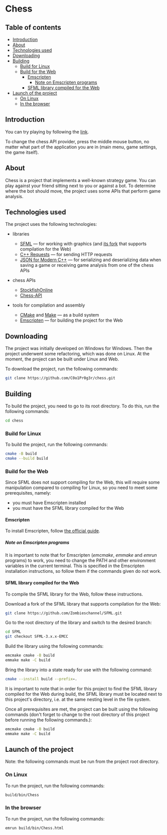 # Chess

## Table of contents

- [Introduction](#introduction)
- [About](#about)
- [Technologies used](#technologies-used)
- [Downloading](#downloading)
- [Building](#building)
  - [Build for Linux](#build-for-linux)
  - [Build for the Web](#build-for-the-web)
    - [Emscripten](#emscripten)
      - [Note on Emscripten programs](#note-on-emscripten-programs)
    - [SFML library compiled for the Web](#sfml-library-compiled-for-the-web)
- [Launch of the project](#launch-of-the-project)
  - [On Linux](#on-linux)
  - [In the browser](#in-the-browser)

## Introduction

You can try playing by following the [link](https://c0o1pr0g3r.itch.io/chess).

To change the chess API provider, press the middle mouse button, no matter what part of the application you are in (main menu, game settings, the game itself).

## About

Chess is a project that implements a well-known strategy game. You can play against your friend sitting next to you or against a bot. To determine where the bot should move, the project uses some APIs that perform game analysis.

## Technologies used

The project uses the following technologies:

- libraries

  - [SFML](https://www.sfml-dev.org/) — for working with graphics (and [its fork](https://github.com/Zombieschannel/SFML) that supports compilation for the Web)
  - [C++ Requests](https://docs.libcpr.org/) — for sending HTTP requests
  - [JSON for Modern C++](https://json.nlohmann.me/) — for serializing and deserializing data when saving a game or receiving game analysis from one of the chess APIs

- chess APIs

  - [StockfishOnline](https://stockfish.online/)
  - [Chess-API](https://chess-api.com/)

- tools for compilation and assembly

  - [CMake](https://cmake.org/) and [Make](https://www.gnu.org/software/make/) — as a build system
  - [Emscripten](https://emscripten.org/) — for building the project for the Web

## Downloading

The project was initially developed on Windows for Windows. Then the project underwent some refactoring, which was done on Linux. At the moment, the project can be built under Linux and Web.

To download the project, run the following commands:

```sh
git clone https://github.com/C0o1Pr0g3r/chess.git
```

## Building

To build the project, you need to go to its root directory. To do this, run the following commands:

```sh
cd chess
```

### Build for Linux

To build the project, run the following commands:

```sh
cmake -B build
cmake --build build
```

### Build for the Web

Since SFML does not support compiling for the Web, this will require some manipulation compared to compiling for Linux, so you need to meet some prerequisites, namely:

- you must have Emscripten installed
- you must have the SFML library compiled for the Web

#### Emscripten

To install Emscripten, follow [the official guide](https://emscripten.org/docs/getting_started/downloads.html).

##### Note on Emscripten programs

It is important to note that for Emscripten (_emcmake_, _emmake_ and _emrun_ programs) to work, you need to change the PATH and other environment variables in the current terminal. This is specified in the Emscripten installation instructions, so follow them if the commands given do not work.

#### SFML library compiled for the Web

To compile the SFML library for the Web, follow these instructions.

Download a fork of the SFML library that supports compilation for the Web:

```sh
git clone https://github.com/Zombieschannel/SFML.git
```

Go to the root directory of the library and switch to the desired branch:

```sh
cd SFML
git checkout SFML-3.x.x-EMCC
```

Build the library using the following commands:

```sh
emcmake cmake -B build
emmake make -C build
```

Bring the library into a state ready for use with the following command:

```sh
cmake --install build --prefix=.
```

It is important to note that in order for this project to find the SFML library compiled for the Web during build, the SFML library must be located next to this project's directory, i.e. at the same nesting level in the file system.

Once all prerequisites are met, the project can be built using the following commands (don't forget to change to the root directory of this project before running the following commands.):

```sh
emcmake cmake -B build
emmake make -C build
```

## Launch of the project

Note: the following commands must be run from the project root directory.

### On Linux

To run the project, run the following commands:

```sh
build/bin/Chess
```

### In the browser

To run the project, run the following commands:

```sh
emrun build/bin/Chess.html
```
